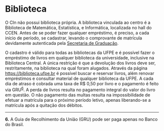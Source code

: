 # Biblioteca

O CIn não possui biblioteca própria. A biblioteca vinculada ao centro é a Biblioteca de Matemática, Estatística, e Informática, localizada no hall do CCEN. Antes de se poder fazer qualquer empréstimo, é preciso, a cada início de período, se cadastrar, levando o comprovante de matrícula devidamente autenticada pela [Secretaria de Graduação](/manual/secretaria-de-graduacao).

O cadastro é válido para todas as bibliotecas da UFPE e é possível fazer o empréstimo de livros em qualquer biblioteca da universidade, inclusive na Biblioteca Central. A única restrição é que a devolução dos livros deve ser, restritamente, na biblioteca na qual foram alugados. Através da página https://biblioteca.ufpe.br é possível buscar e reservar livros, além renovar empréstimos e consultar material de qualquer biblioteca da UFPE. A cada dia de atraso é cobrada uma taxa de R$ 0,50 por livro e o pagamento é feito via GRU<sup>[6](#_n6)</sup>. A perda de livros resulta no pagamento integral do valor do livro em questão. O não pagamento das multas resulta na impossibilidade de efetuar a matrícula para o próximo período letivo, apenas liberando-se a matrícula após a quitação dos débitos.

--------------------

<b id='_n6'>6.</b> A Guia de Recolhimento da União (GRU) pode ser paga apenas no Banco do Brasil.